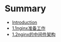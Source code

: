 # Summary

* [Introduction](README.md)
* [1.1nginx准备工作](nginxzhun-bei-gong-zuo.md)
* [1.2nginx的中间件架构](12nginxde-zhong-jian-jian-jia-gou.md)

